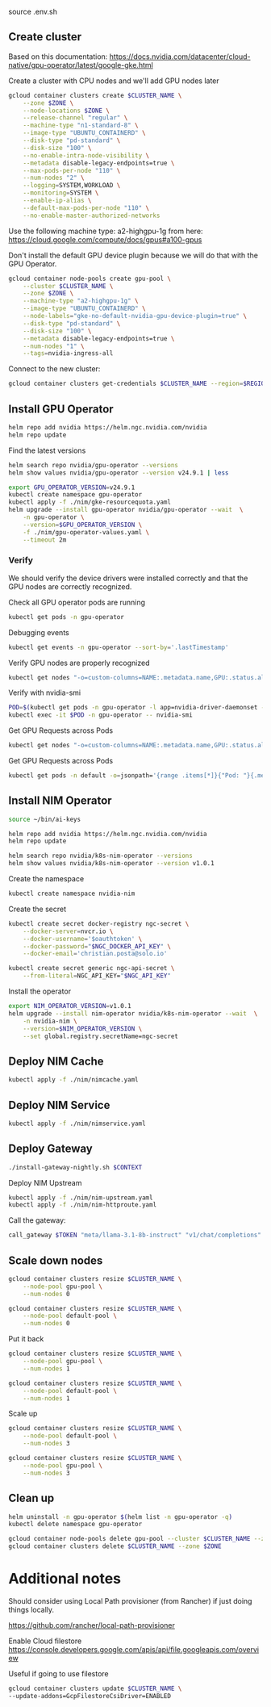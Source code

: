 source .env.sh

## Create cluster

Based on this documentation: 
https://docs.nvidia.com/datacenter/cloud-native/gpu-operator/latest/google-gke.html


Create a cluster with CPU nodes and we'll add GPU nodes later
```bash
gcloud container clusters create $CLUSTER_NAME \
    --zone $ZONE \
    --node-locations $ZONE \
    --release-channel "regular" \
    --machine-type "n1-standard-8" \
    --image-type "UBUNTU_CONTAINERD" \
    --disk-type "pd-standard" \
    --disk-size "100" \
    --no-enable-intra-node-visibility \
    --metadata disable-legacy-endpoints=true \
    --max-pods-per-node "110" \
    --num-nodes "2" \
    --logging=SYSTEM,WORKLOAD \
    --monitoring=SYSTEM \
    --enable-ip-alias \
    --default-max-pods-per-node "110" \
    --no-enable-master-authorized-networks
```

Use the following machine type: a2-highgpu-1g from here:
https://cloud.google.com/compute/docs/gpus#a100-gpus

Don't install the default GPU device plugin because we will do that with the GPU Operator.

```bash
gcloud container node-pools create gpu-pool \
    --cluster $CLUSTER_NAME \
    --zone $ZONE \
    --machine-type "a2-highgpu-1g" \
    --image-type "UBUNTU_CONTAINERD" \
    --node-labels="gke-no-default-nvidia-gpu-device-plugin=true" \
    --disk-type "pd-standard" \
    --disk-size "100" \
    --metadata disable-legacy-endpoints=true \
    --num-nodes "1" \
    --tags=nvidia-ingress-all
```

Connect to the new cluster:
```bash
gcloud container clusters get-credentials $CLUSTER_NAME --region=$REGION
```

## Install GPU Operator

```bash
helm repo add nvidia https://helm.ngc.nvidia.com/nvidia
helm repo update
```

Find the latest versions
```bash
helm search repo nvidia/gpu-operator --versions 
helm show values nvidia/gpu-operator --version v24.9.1 | less
```

```bash
export GPU_OPERATOR_VERSION=v24.9.1
kubectl create namespace gpu-operator
kubectl apply -f ./nim/gke-resourcequota.yaml
helm upgrade --install gpu-operator nvidia/gpu-operator --wait  \
    -n gpu-operator \
    --version=$GPU_OPERATOR_VERSION \
    -f ./nim/gpu-operator-values.yaml \
    --timeout 2m
```

### Verify

We should verify the device drivers were installed correctly and that the GPU nodes are correctly recognized.

Check all GPU operator pods are running
```bash
kubectl get pods -n gpu-operator
```

Debugging events
```bash
kubectl get events -n gpu-operator --sort-by='.lastTimestamp'
```

Verify GPU nodes are properly recognized
```bash
kubectl get nodes "-o=custom-columns=NAME:.metadata.name,GPU:.status.allocatable.nvidia\.com/gpu"
```

Verify with nvidia-smi
```bash
POD=$(kubectl get pods -n gpu-operator -l app=nvidia-driver-daemonset -o jsonpath='{.items[0].metadata.name}')
kubectl exec -it $POD -n gpu-operator -- nvidia-smi
```

Get GPU Requests across Pods
```bash
kubectl get nodes "-o=custom-columns=NAME:.metadata.name,GPU:.status.allocatable.nvidia\.com/gpu,GPU_USED:.status.capacity.nvidia\.com/gpu"
```

Get GPU Requests across Pods
```bash
kubectl get pods -n default -o=jsonpath='{range .items[*]}{"Pod: "}{.metadata.name}{"\n"}{"CPU Requests: "}{.spec.containers[*].resources.requests.cpu}{"\n"}{"GPU Requests: "}{.spec.containers[*].resources.requests.nvidia\.com/gpu}{"\n"}{"Memory Requests: "}{.spec.containers[*].resources.requests.memory}{"\n\n"}{end}'
```


## Install NIM Operator
```bash
source ~/bin/ai-keys

helm repo add nvidia https://helm.ngc.nvidia.com/nvidia
helm repo update

helm search repo nvidia/k8s-nim-operator --versions
helm show values nvidia/k8s-nim-operator --version v1.0.1
```

Create the namespace
```bash
kubectl create namespace nvidia-nim
```

Create the secret
```bash
kubectl create secret docker-registry ngc-secret \
    --docker-server=nvcr.io \
    --docker-username='$oauthtoken' \
    --docker-password="$NGC_DOCKER_API_KEY" \
    --docker-email='christian.posta@solo.io' 

kubectl create secret generic ngc-api-secret \
    --from-literal=NGC_API_KEY="$NGC_API_KEY" 
```

Install the operator
```bash
export NIM_OPERATOR_VERSION=v1.0.1
helm upgrade --install nim-operator nvidia/k8s-nim-operator --wait  \
    -n nvidia-nim \
    --version=$NIM_OPERATOR_VERSION \
    --set global.registry.secretName=ngc-secret
```

## Deploy NIM Cache
```bash
kubectl apply -f ./nim/nimcache.yaml
```

## Deploy NIM Service
```bash
kubectl apply -f ./nim/nimservice.yaml
```

## Deploy Gateway
```bash
./install-gateway-nightly.sh $CONTEXT
```

Deploy NIM Upstream
```bash
kubectl apply -f ./nim/nim-upstream.yaml
kubectl apply -f ./nim/nim-httproute.yaml
```

Call the gateway:
```bash
call_gateway $TOKEN "meta/llama-3.1-8b-instruct" "v1/chat/completions"
```



## Scale down nodes
```bash
gcloud container clusters resize $CLUSTER_NAME \
    --node-pool gpu-pool \
    --num-nodes 0 
```

```bash
gcloud container clusters resize $CLUSTER_NAME \
    --node-pool default-pool \
    --num-nodes 0 
```


Put it back
```bash
gcloud container clusters resize $CLUSTER_NAME \
    --node-pool gpu-pool \
    --num-nodes 1 
```

```bash
gcloud container clusters resize $CLUSTER_NAME \
    --node-pool default-pool \
    --num-nodes 1 
```


Scale up
```bash
gcloud container clusters resize $CLUSTER_NAME \
    --node-pool default-pool \
    --num-nodes 3
```

```bash
gcloud container clusters resize $CLUSTER_NAME \
    --node-pool gpu-pool \
    --num-nodes 3
```

## Clean up
```bash
helm uninstall -n gpu-operator $(helm list -n gpu-operator -q)
kubectl delete namespace gpu-operator
```

```bash
gcloud container node-pools delete gpu-pool --cluster $CLUSTER_NAME --zone $ZONE
gcloud container clusters delete $CLUSTER_NAME --zone $ZONE
```


# Additional notes

Should consider using Local Path provisioner (from Rancher) if just doing things locally. 

https://github.com/rancher/local-path-provisioner

Enable Cloud filestore
https://console.developers.google.com/apis/api/file.googleapis.com/overview


Useful if going to use filestore
```bash
gcloud container clusters update $CLUSTER_NAME \
--update-addons=GcpFilestoreCsiDriver=ENABLED
```